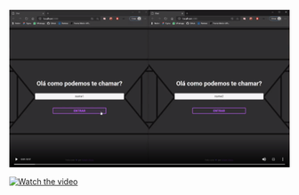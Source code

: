 [![Watch the video](/assets/Screenshot_1.png)](/assets/appVideo.mp4)

[![Watch the video](https://i.imgur.com/vKb2F1B.png)](https://youtu.be/vt5fpE0bzSY)